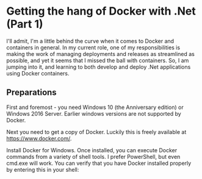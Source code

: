 # Getting the hang of Docker with .Net (Part 1)
I'll admit, I'm a little behind the curve when it comes to Docker and containers in general. In my current role, one of my responsibilities is making the work of managing deployments and releases as streamlined as possible, and yet it seems that I missed the ball with containers. So, I am jumping into it, and learning to both develop and deploy .Net applications using Docker containers.
## Preparations
First and foremost - you need Windows 10 (the Anniversary edition) or Windows 2016 Server. Earlier windows versions are not supported by Docker.

Next you need to get a copy of Docker. Luckily this is freely available at https://www.docker.com/.

Install Docker for Windows. Once installed, you can execute Docker commands from a variety of shell tools. I prefer PowerShell, but even cmd.exe will work. You can verify that you have Docker installed properly by entering this in your shell:
